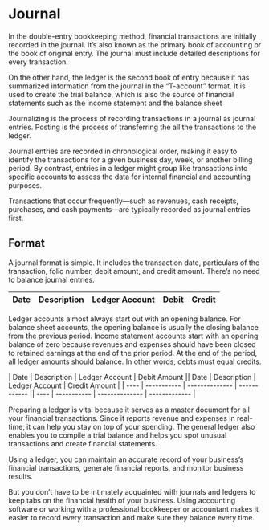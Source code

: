 # Journal

In the double-entry bookkeeping method, financial transactions are initially
recorded in the journal. It’s also known as the primary book of accounting or
the book of original entry. The journal must include detailed descriptions for
every transaction.

On the other hand, the ledger is the second book of entry because it has
summarized information from the journal in the “T-account” format. It is used
to create the trial balance, which is also the source of financial statements
such as the income statement and the balance sheet

Journalizing is the process of recording transactions in a journal as journal
entries. Posting is the process of transferring the all the transactions to
the ledger.

Journal entries are recorded in chronological order, making it easy to
identify the transactions for a given business day, week, or another billing
period. By contrast, entries in a ledger might group like transactions into
specific accounts to assess the data for internal financial and accounting
purposes.

Transactions that occur frequently—such as revenues, cash receipts, purchases,
and cash payments—are typically recorded as journal entries first.

## Format

A journal format is simple. It includes the transaction date, particulars of
the transaction, folio number, debit amount, and credit amount. There’s no
need to balance journal entries.

| Date | Description | Ledger Account | Debit | Credit |
| ---- | ----------- | -------------- | ----- | ------ |

Ledger accounts almost always start out with an opening balance. For balance
sheet accounts, the opening balance is usually the closing balance from the
previous period. Income statement accounts start with an opening balance of
zero because revenues and expenses should have been closed to retained
earnings at the end of the prior period. At the end of the period, all ledger
amounts should balance. In other words, debts must equal credits.

| Date | Description | Ledger Account | Debit Amount || Date | Description | Ledger Account | Credit Amount |
| ---- | ----------- | -------------- | ------------ || ---- | ----------- | -------------- | ------------- |


Preparing a ledger is vital because it serves as a master document for all
your financial transactions. Since it reports revenue and expenses in
real-time, it can help you stay on top of your spending. The general ledger
also enables you to compile a trial balance and helps you spot unusual
transactions and create financial statements.

Using a ledger, you can maintain an accurate record of your business’s
financial transactions, generate financial reports, and monitor business
results.

But you don’t have to be intimately acquainted with journals and ledgers to
keep tabs on the financial health of your business. Using accounting software
or working with a professional bookkeeper or accountant makes it easier to
record every transaction and make sure they balance every time.

